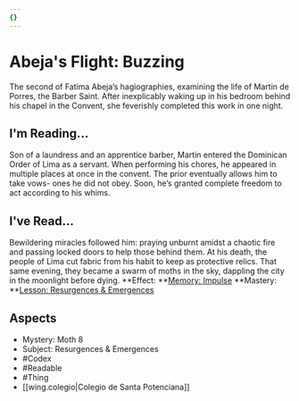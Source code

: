 ```yaml
---
{}
---
```

# Abeja's Flight: Buzzing
The second of Fatima Abeja’s hagiographies, examining the life of Martin de Porres, the Barber Saint. After inexplicably waking up in his bedroom behind his chapel in the Convent, she feverishly completed this work in one night.
## I'm Reading...
Son of a laundress and an apprentice barber, Martin entered the Dominican Order of Lima as a servant. When performing his chores, he appeared in multiple places at once in the convent. The prior eventually allows him to take vows- ones he did not obey. Soon, he’s granted complete freedom to act according to his whims.
## I've Read...
Bewildering miracles followed him: praying unburnt amidst a chaotic fire and passing locked doors to help those behind them. At his death, the people of Lima cut fabric from his habit to keep as protective relics. That same evening, they became a swarm of moths in the sky, dappling the city in the moonlight before dying.
**Effect: **[Memory: Impulse](https://uadaf.theevilroot.xyz/rowenarium/element/mem.impulse)
**Mastery: **[Lesson: Resurgences & Emergences](https://uadaf.theevilroot.xyz/rowenarium/element/x.resurgences.emergences)
## Aspects
- Mystery: Moth 8
- Subject: Resurgences & Emergences
- #Codex
- #Readable
- #Thing
- [[wing.colegio|Colegio de Santa Potenciana]]